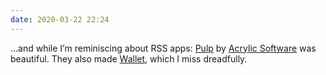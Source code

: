 ```yaml
---
date: 2020-03-22 22:24
---
```


…and while I’m reminiscing about RSS apps: [Pulp](https://www.acrylicapps.com/pulp/mac/) by [Acrylic Software](https://www.acrylicapps.com) was beautiful. They also made [Wallet](https://www.acrylicapps.com/wallet/mac/), which I miss dreadfully.